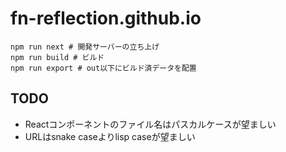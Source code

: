 # fn-reflection.github.io

```
npm run next # 開発サーバーの立ち上げ
npm run build # ビルド
npm run export # out以下にビルド済データを配置
```

## TODO
- Reactコンポーネントのファイル名はパスカルケースが望ましい
- URLはsnake caseよりlisp caseが望ましい
